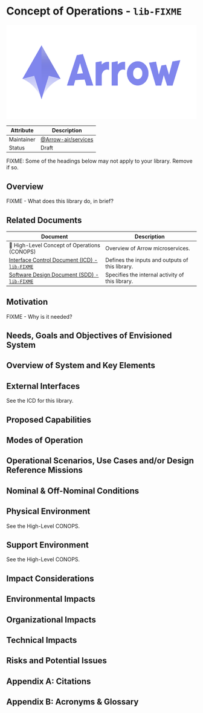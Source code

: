 # Concept of Operations - `lib-FIXME`

<center>

<img src="https://github.com/Arrow-air/tf-github/raw/main/src/templates/doc-banner-services.png" style="height:250px" />

</center>

Attribute | Description
--- | ---
Maintainer | [@Arrow-air/services](https://github.com/orgs/Arrow-air/teams)
Status | Draft
  
FIXME: Some of the headings below may not apply to your library. Remove if so.

## Overview

FIXME - What does this library do, in brief?

## Related Documents

Document | Description
--- | ---
:construction: High-Level Concept of Operations (CONOPS) | Overview of Arrow microservices.
[Interface Control Document (ICD) - `lib-FIXME`](./icd.md) | Defines the inputs and outputs of this library.
[Software Design Document (SDD) - `lib-FIXME`](./sdd.md) | Specifies the internal activity of this library.

## Motivation

FIXME - Why is it needed?

## Needs, Goals and Objectives of Envisioned System

## Overview of System and Key Elements

## External Interfaces
See the ICD for this library.

## Proposed Capabilities

## Modes of Operation

## Operational Scenarios, Use Cases and/or Design Reference Missions

## Nominal & Off-Nominal Conditions

## Physical Environment

See the High-Level CONOPS.

## Support Environment

See the High-Level CONOPS.

## Impact Considerations

## Environmental Impacts

## Organizational Impacts

## Technical Impacts

## Risks and Potential Issues

## Appendix A: Citations

## Appendix B: Acronyms & Glossary
